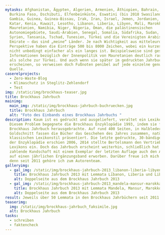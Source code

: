 ```yaml
---
mytasks: Afghanistan, Ägypten, Algerien, Armenien, Äthiopien, Bahrain, Brunei,
  Burkina Faso, Dschibuti, Elfenbeinküste, Eswatini (bis 2018 Swasiland),
  Gambia, Guinea, Guinea-Bissau, Irak, Iran, Israel, Jemen, Jordanien, Kamerun,
  Katar, Kenia, Kuwait, Lesotho, Libanon, Liberia, Libyen, Mali, Marokko,
  Mauretanien, Namibia, Niger, Nigeria, Oman, die palästinensischen
  Autonomiegebiete, Saudi-Arabien, Senegal, Somalia, Südafrika, Sudan, Südsudan,
  Syrien, Tansania, Tschad, Tunesien, Türkei und die Vereinigten Arabischen
  Emirate – das sind „meine“ Länder. Je nach Wichtigkeit aus mitteleuropäischer
  Perspektive haben die Einträge 500 bis 8000 Zeichen, wobei ein kurzes Lemma
  nicht unbedingt einfacher als ein langes ist. Beispielsweise sind gesicherte
  Informationen bezüglich der Innenpolitik von Mauretanien deutlich rarer gesät
  als solche zur Türkei. Und auch wenn sie später im gedruckten Jahrbuch nicht
  erscheinen, so verweisen doch Fußnoten penibel auf jede einzelne genutzte
  Quelle.
caserelprojects:
  - Zero-Waste-Blog
  - Klimaschutz in Steglitz-Zehlendorf
  - Test
img: /static/img/brockhaus-teaser.jpg
title: Brockhaus Jahrbuch
mainimg:
  main_img: /static/img/brockhaus-jahrbuch-buchruecken.jpg
  title: Brockhaus Jahrbuch
  alt: "Foto des Einbands eines Brockhaus Jahrbuchs "
description: Kaum ist es gedruckt und ausgeliefert, veraltet ein Lexikon schon.
  Diesem Problem begegnete die Brockhaus Enzyklopädie 1993, indem sie fortan ein
  Brockhaus Jahrbuch herausgebrachte. Auf rund 400 Seiten, in Halbleder und mit
  Goldschnitt fassen die Bücher das Geschehen des Jahres zusammen, natürlich im
  klassischen Lexikonstil präsentiert. Die letzte gedruckte, 30-bändige Ausgabe
  der Enzyklopädie erschien 2006, 2014 stellte Bertelsmann den Vertrieb des
  Lexikons ein. Doch das Jahrbuch erscheint weiterhin, schließlich hat die
  zahlende Kundschaft mit einem Exemplar der letzten Auflage auch den Anspruch
  auf einen jährlichen Ergänzungsband erworben. Darüber freue ich mich sehr,
  denn seit 2011 gehöre ich zum Autorenteam.
galleryimg:
  - gal_img: /static/img/brockhaus-jahrbuch-2013_libanon-liberia-libyen.jpg
    title: Brockhaus Jahrbuch 2013 mit Lemmata Libanon, Liberia und Libyen
    alt: Doppelseite aus dem Brockhaus Jahrbuch 2013
  - gal_img: /static/img/brockhaus-jahrbuch-2013_mandela-mansur-marokka-mauretanien.jpg
    title: Brockhaus Jahrbuch 2013 mit Lemmata Mandela, Mansur, Marokko, Mauretanien
    alt: Doppelseite aus dem Brockhaus Jahrbuch 2013
result: Jeweils über 50 Lemmata in den Brockhaus Jahrbüchern seit 2011
teaserimg:
  img: /static/img/brockhaus-jahrbuch_faksimile.jpg
  alt: Brockhaus Jahrbuch
tasks:
  - schreiben
  - faktencheck
---
```

